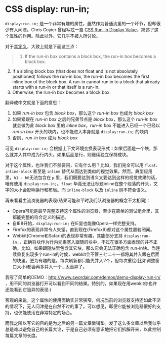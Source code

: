 # CSS display: run-in;

`display:run-in;` 是一个非常有趣的属性，虽然作为普通流里的一个环节，但却很少有人问津。Chris Coyier 曾经写过一篇 [CSS Run-in Display Value](http://css-tricks.com/run-in/)，简述了这个属性的作用。除此以外，它几乎不被人所讨论。

对于[其定义](http://www.w3.org/TR/css3-box/#run-in-boxes)，大致上就是下面这三点：


> 1. If the run-in box contains a block box, the run-in box becomes a block box.
2. If a sibling block box (that does not float and is not absolutely positioned) follows the run-in box, the run-in box becomes the first inline box of the block box. A run-in cannot run in to a block that already starts with a run-in or that itself is a run-in.
3. Otherwise, the run-in box becomes a block box.


翻译成中文就是下面的意思：


1. 如果 *run-in box* 包含 *block box*，那么这个 *run-in box* 也成为 *block box*
2. 如果紧跟在 *run-in box* 之后的兄弟节点是 *block box*，那么这个 *run-in box* 就会做为此 *block box* 里的 *inline box*，*run-in box* 不能进入已经一个已经以 *run-in box* 开头的块内，也不能进入本身就是 `display:run-in;` 的块内
3. 否则，*run-in box* 成为 *block box*


可见 `display:run-in;` 会根据上下文环境变换表现形式：如果后面是一个块，那么就并入其中成为行内头。如果后面是行，则继续独立保持成块。

对于这个属性，也许我们不禁要问，它有什么用？比如，我们完全可以用 `float`、`inline-block` 甚至是 `inline` 替代从而达到类似的视觉效果。然而，典型应用里，`h1 - h6`无法包含在 `p` 里，我们既要达到语义又要达到这样的视觉效果的话，唯有使用 `display:run-in;`。`float` 毕竟无法让标题inline在整个段落的开头，文字的大小会影响换行和布局。而 `inline-block` 以及 `inline` 则不符合语义。

再来看看主流浏览器的表现(结果可能和平时我们队浏览器的概念不太相同)：

- Opera可能是最早完整支持这个属性的浏览器，至少在简单的测试组合里，其都能完整的符合定义的描述。
- 自IE8开始，`display:run-in;` 在IE里也能像Opera一样完整支持。
- Firefox的表现非常令人失望，直到现在(Firefox9)都对这个属性置若罔闻。
- Webkit(Chrome和Safari)的表现非常有趣，其能部分支持 `display:run-in;`，正确将块作为行内元素塞入跟随的块中，不过在很多方面表现的并不正确。比如，如果跟随块里包含其它块，那么它会无法正确包含 run-in块。当连续重复出现多个run-in的时候，webkit会不管三七二十一都将其并入跟在后面的块里。更为有趣的是，每次刷新都只能先并入2个，但每次重绘(比如调整窗口大小)都会再多并入一个...太诡异了。

我写了简单的DEMO：http://www.swordair.com/demos/demo-display-run-in/ ，用不同的浏览器打开可以看到不同的结果。特别的，如果现在用webkit你也许还能看到它诡异的表现:)

客观的来说，这个属性的使用面确实非常狭窄，何况当前的浏览器支持还如此不济的情况下，无人问津是在自然不过的事了。可以想见，即便它能被浏览器很好的支持，也仅能使用在非常特定的场合。

而我之所以写它的目的是为之后的另一篇文章做铺垫。发了这么多文章以后我似乎总是难以避免自己的长篇大论，于是自己必须有意识地把它们拆解开来，以此控制每篇文章的长度。
